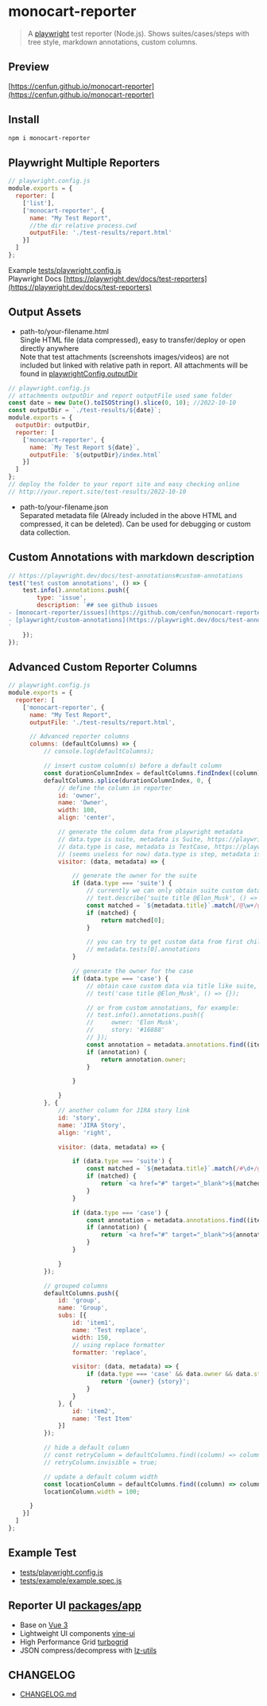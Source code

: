 # monocart-reporter
> A [playwright](https://github.com/microsoft/playwright) test reporter (Node.js). Shows suites/cases/steps with tree style, markdown annotations, custom columns.

## Preview
[https://cenfun.github.io/monocart-reporter](https://cenfun.github.io/monocart-reporter)

## Install
```sh
npm i monocart-reporter
```

## Playwright Multiple Reporters
```js
// playwright.config.js
module.exports = {
  reporter: [
    ['list'],
    ['monocart-reporter', {  
      name: "My Test Report",
      //the dir relative process.cwd
      outputFile: './test-results/report.html'
    }]
  ]
};
```
Example [tests/playwright.config.js](tests/playwright.config.js)  
Playwright Docs [https://playwright.dev/docs/test-reporters](https://playwright.dev/docs/test-reporters)

## Output Assets
- path-to/your-filename.html  
Single HTML file (data compressed), easy to transfer/deploy or open directly anywhere   
Note that test attachments (screenshots images/videos) are not included but linked with relative path in report. All attachments will be found in [playwrightConfig.outputDir](https://playwright.dev/docs/api/class-testconfig#test-config-output-dir)
```js
// playwright.config.js
// attachments outputDir and report outputFile used same folder
const date = new Date().toISOString().slice(0, 10); //2022-10-10
const outputDir = `./test-results/${date}`;
module.exports = {
  outputDir: outputDir,
  reporter: [
    ['monocart-reporter', {  
      name: `My Test Report ${date}`,
      outputFile: `${outputDir}/index.html`
    }]
  ]
};
// deploy the folder to your report site and easy checking online
// http://your.report.site/test-results/2022-10-10
```
- path-to/your-filename.json  
Separated metadata file (Already included in the above HTML and compressed, it can be deleted). Can be used for debugging or custom data collection.

## Custom Annotations with markdown description
```js
// https://playwright.dev/docs/test-annotations#custom-annotations
test('test custom annotations', () => {
    test.info().annotations.push({
        type: 'issue',
        description: `## see github issues
- [monocart-reporter/issues](https://github.com/cenfun/monocart-reporter/issues)
- [playwright/custom-annotations](https://playwright.dev/docs/test-annotations#custom-annotations)
`
    });
});
```
## Advanced Custom Reporter Columns
```js
// playwright.config.js
module.exports = {
  reporter: [
    ['monocart-reporter', {  
      name: "My Test Report",
      outputFile: './test-results/report.html',

      // Advanced reporter columns
      columns: (defaultColumns) => {
          // console.log(defaultColumns);

          // insert custom column(s) before a default column
          const durationColumnIndex = defaultColumns.findIndex((column) => column.id === 'duration');
          defaultColumns.splice(durationColumnIndex, 0, {
              // define the column in reporter
              id: 'owner',
              name: 'Owner',
              width: 100,
              align: 'center',

              // generate the column data from playwright metadata
              // data.type is suite, metadata is Suite, https://playwright.dev/docs/api/class-suite
              // data.type is case, metadata is TestCase, https://playwright.dev/docs/api/class-testcase
              // (seems useless for now) data.type is step, metadata is TestStep, https://playwright.dev/docs/api/class-teststep
              visitor: (data, metadata) => {

                  // generate the owner for the suite
                  if (data.type === 'suite') {
                      // currently we can only obtain suite custom data via title, for example:
                      // test.describe('suite title @Elon_Musk', () => {});
                      const matched = `${metadata.title}`.match(/@\w+/g);
                      if (matched) {
                          return matched[0];
                      }

                      // you can try to get custom data from first child test annotations
                      // metadata.tests[0].annotations
                  }

                  // generate the owner for the case
                  if (data.type === 'case') {
                      // obtain case custom data via title like suite, for example:
                      // test('case title @Elon_Musk', () => {});

                      // or from custom annotations, for example:
                      // test.info().annotations.push({
                      //     owner: 'Elon Musk',
                      //     story: '#16888'
                      // });
                      const annotation = metadata.annotations.find((item) => item.owner);
                      if (annotation) {
                          return annotation.owner;
                      }

                  }

              }
          }, {
              // another column for JIRA story link
              id: 'story',
              name: 'JIRA Story',
              align: 'right',

              visitor: (data, metadata) => {

                  if (data.type === 'suite') {
                      const matched = `${metadata.title}`.match(/#\d+/g);
                      if (matched) {
                          return `<a href="#" target="_blank">${matched[0]}</a>`;
                      }
                  }

                  if (data.type === 'case') {
                      const annotation = metadata.annotations.find((item) => item.story);
                      if (annotation) {
                          return `<a href="#" target="_blank">${annotation.story}</a>`;
                      }
                  }

              }
          });

          // grouped columns
          defaultColumns.push({
              id: 'group',
              name: 'Group',
              subs: [{
                  id: 'item1',
                  name: 'Test replace',
                  width: 150,
                  // using replace formatter
                  formatter: 'replace',

                  visitor: (data, metadata) => {
                      if (data.type === 'case' && data.owner && data.story) {
                          return '{owner} {story}';
                      }
                  }
              }, {
                  id: 'item2',
                  name: 'Test Item'
              }]
          });

          // hide a default column
          // const retryColumn = defaultColumns.find((column) => column.id === 'retry');
          // retryColumn.invisible = true;

          // update a default column width
          const locationColumn = defaultColumns.find((column) => column.id === 'location');
          locationColumn.width = 100;

      }
    }]
  ]
};
```
## Example Test
- [tests/playwright.config.js](tests/playwright.config.js)
- [tests/example/example.spec.js](tests/example/example.spec.js)

## Reporter UI [packages/app](packages/app)
 - Base on [Vue 3](https://github.com/vuejs/core)
 - Lightweight UI components [vine-ui](https://github.com/cenfun/vine-ui)
 - High Performance Grid [turbogrid](https://github.com/cenfun/turbogrid)
 - JSON compress/decompress with [lz-utils](https://github.com/cenfun/lz-utils)


## CHANGELOG
- [CHANGELOG.md](CHANGELOG.md)
